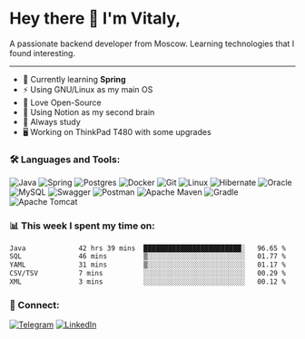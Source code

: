 # Hey there 👋 I'm Vitaly, 
A passionate backend developer from Moscow. Learning technologies that I found interesting.
***
- 🌱 Currently learning **Spring**
- ⚡ Using GNU/Linux as my main OS
- 🤝 Love Open-Source
- 📝 Using Notion as my second brain
- 🔭 Always study
- 🖥️ Working on ThinkPad T480 with some upgrades

### :hammer_and_wrench: Languages and Tools:

![Java](https://img.shields.io/badge/java-%23ED8B00.svg?style=for-the-badge&logo=openjdk&logoColor=white)
![Spring](https://img.shields.io/badge/spring-%236DB33F.svg?style=for-the-badge&logo=spring&logoColor=white)
![Postgres](https://img.shields.io/badge/postgres-%23316192.svg?style=for-the-badge&logo=postgresql&logoColor=white)
![Docker](https://img.shields.io/badge/docker-%230db7ed.svg?style=for-the-badge&logo=docker&logoColor=white)
![Git](https://img.shields.io/badge/git-%23F05033.svg?style=for-the-badge&logo=git&logoColor=white)
![Linux](https://img.shields.io/badge/Linux-FCC624?style=for-the-badge&logo=linux&logoColor=black)
![Hibernate](https://img.shields.io/badge/Hibernate-59666C?style=for-the-badge&logo=Hibernate&logoColor=white)
![Oracle](https://img.shields.io/badge/Oracle-F80000?style=for-the-badge&logo=oracle&logoColor=white)
![MySQL](https://img.shields.io/badge/mysql-%2300f.svg?style=for-the-badge&logo=mysql&logoColor=white)
![Swagger](https://img.shields.io/badge/-Swagger-%23Clojure?style=for-the-badge&logo=swagger&logoColor=white)
![Postman](https://img.shields.io/badge/Postman-FF6C37?style=for-the-badge&logo=postman&logoColor=white)
![Apache Maven](https://img.shields.io/badge/Apache%20Maven-C71A36?style=for-the-badge&logo=Apache%20Maven&logoColor=white)
![Gradle](https://img.shields.io/badge/Gradle-02303A.svg?style=for-the-badge&logo=Gradle&logoColor=white)
![Apache Tomcat](https://img.shields.io/badge/apache%20tomcat-%23F8DC75.svg?style=for-the-badge&logo=apache-tomcat&logoColor=black)

### :bar_chart: This week I spent my time on:
<!--START_SECTION:waka-->

```txt
Java             42 hrs 39 mins  ████████████████████████░   96.65 %
SQL              46 mins         ▒░░░░░░░░░░░░░░░░░░░░░░░░   01.77 %
YAML             31 mins         ▒░░░░░░░░░░░░░░░░░░░░░░░░   01.17 %
CSV/TSV          7 mins          ░░░░░░░░░░░░░░░░░░░░░░░░░   00.29 %
XML              3 mins          ░░░░░░░░░░░░░░░░░░░░░░░░░   00.12 %
```

<!--END_SECTION:waka-->

### :link: Connect:

[![Telegram](https://img.shields.io/badge/kerneel_panic%20-%232CA5E0.svg?&style=for-the-badge&logo=Telegram&logoColor=white)](https://t.me/kerneel_panic)
[![LinkedIn](https://img.shields.io/badge/linkedin-%230077B5.svg?style=for-the-badge&logo=linkedin&logoColor=white)](https://www.linkedin.com/in/vitaly-romanov/)
